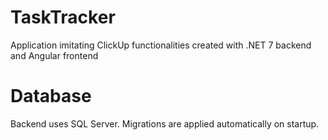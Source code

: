 # TaskTracker
Application imitating ClickUp functionalities created with .NET 7 backend and Angular frontend

# Database
Backend uses SQL Server.
Migrations are applied automatically on startup.
